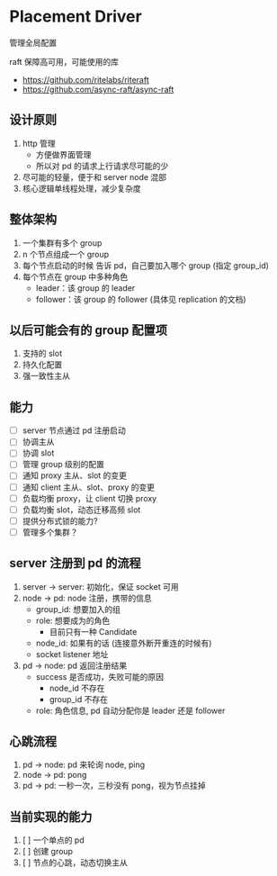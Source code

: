 # Placement Driver

管理全局配置

raft 保障高可用，可能使用的库

- <https://github.com/ritelabs/riteraft>
- <https://github.com/async-raft/async-raft>

## 设计原则

1. http 管理
   - 方便做界面管理
   - 所以对 pd 的请求上行请求尽可能的少
1. 尽可能的轻量，便于和 server node 混部
1. 核心逻辑单线程处理，减少复杂度

## 整体架构

1. 一个集群有多个 group
1. n 个节点组成一个 group
1. 每个节点启动的时候 告诉 pd，自己要加入哪个 group (指定 group_id)
1. 每个节点在 group 中多种角色
   - leader：该 group 的 leader
   - follower：该 group 的 follower (具体见 replication 的文档)

## 以后可能会有的 group 配置项

1. 支持的 slot
1. 持久化配置
1. 强一致性主从

## 能力

- [ ] server 节点通过 pd 注册启动
- [ ] 协调主从
- [ ] 协调 slot
- [ ] 管理 group 级别的配置
- [ ] 通知 proxy 主从、slot 的变更
- [ ] 通知 client 主从、slot、proxy 的变更
- [ ] 负载均衡 proxy，让 client 切换 proxy
- [ ] 负载均衡 slot，动态迁移高频 slot
- [ ] 提供分布式锁的能力?
- [ ] 管理多个集群？

## server 注册到 pd 的流程

1. server -> server: 初始化，保证 socket 可用
1. node -> pd: node 注册，携带的信息
   - group_id: 想要加入的组
   - role: 想要成为的角色
     - 目前只有一种 Candidate
   - node_id: 如果有的话 (连接意外断开重连的时候有)
   - socket listener 地址
1. pd -> node: pd 返回注册结果
   - success 是否成功，失败可能的原因
     - node_id 不存在
     - group_id 不存在
   - role: 角色信息, pd 自动分配你是 leader 还是 follower

## 心跳流程

1. pd -> node: pd 来轮询 node, ping
1. node -> pd: pong
1. pd -> pd: 一秒一次，三秒没有 pong，视为节点挂掉

## 当前实现的能力

1. [ ] 一个单点的 pd
1. [ ] 创建 group
1. [ ] 节点的心跳，动态切换主从
